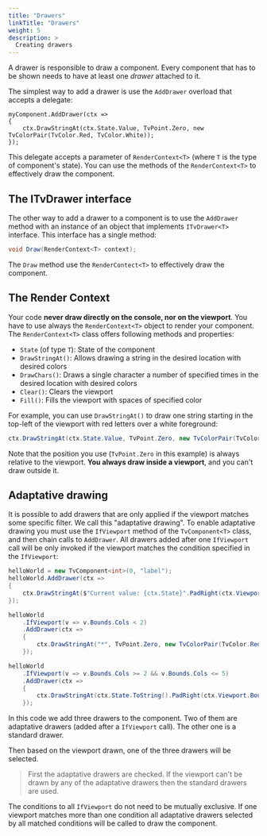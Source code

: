 ```yaml
---
title: "Drawers"
linkTitle: "Drawers"
weight: 5
description: >
  Creating drawers
---
```


A drawer is responsible to draw a component. Every component that has to be shown needs to have at least one _drawer_ attached to it.

The simplest way to add a drawer is use the `AddDrawer` overload that accepts a delegate:

```
myComponent.AddDrawer(ctx =>
{
    ctx.DrawStringAt(ctx.State.Value, TvPoint.Zero, new TvColorPair(TvColor.Red, TvColor.White));
});
```

This delegate accepts a parameter of `RenderContext<T>` (where `T` is the type of component's state). You can use the methods of the `RenderContext<T>` to effectively draw the component.

## The ITvDrawer<T> interface

The other way to add a drawer to a component is to use the `AddDrawer` method with an instance of an object that implements `ITvDrawer<T>` interface. This interface has a single method:

```csharp
void Draw(RenderContext<T> context);
```

The `Draw` method use the `RenderContect<T>` to effectively draw the component.

## The Render Context

Your code **never draw directly on the console, nor on the viewport**. You have to use always the `RenderContext<T>` object to render your component. The `RenderContext<T>` class offers following methods and properties:

* `State` (of type `T`): State of the component
* `DrawStringAt()`: Allows drawing a string in the desired location with desired colors
* `DrawChars()`: Draws a single character a number of specified times in the desired location with desired colors
* `Clear()`: Clears the viewport
* `Fill()`: Fills the viewport with spaces of specified color

For example, you can use `DrawStringAt()` to draw one string starting in the top-left of the viewport with red letters over a white foreground:

```csharp
ctx.DrawStringAt(ctx.State.Value, TvPoint.Zero, new TvColorPair(TvColor.Red, TvColor.White));
```

Note that the position you use (`TvPoint.Zero` in this example) is always relative to the viewport. **You always draw inside a viewport**, and you can't draw outside it.

## Adaptative drawing

It is possible to add drawers that are only applied if the viewport matches some specific filter. We call this "adaptative drawing". To enable adaptative drawing you must use the `IfViewport` method of the `TvComponent<T>` class, and then chain calls to `AddDrawer`. All drawers added after one `IfViewport` call will be only invoked if the viewport matches the condition specified in the `IfViewport`:

```csharp
helloWorld = new TvComponent<int>(0, "label");
helloWorld.AddDrawer(ctx =>
{
    ctx.DrawStringAt($"Current value: {ctx.State}".PadRight(ctx.Viewport.Bounds.Cols), TvPoint.Zero, new TvColorPair(TvColor.Blue, TvColor.Yellow));
});

helloWorld
    .IfViewport(v => v.Bounds.Cols < 2)
    .AddDrawer(ctx =>
    {
        ctx.DrawStringAt("*", TvPoint.Zero, new TvColorPair(TvColor.Red, TvColor.Green));
    });

helloWorld
    .IfViewport(v => v.Bounds.Cols >= 2 && v.Bounds.Cols <= 5)
    .AddDrawer(ctx =>
    {
        ctx.DrawStringAt(ctx.State.ToString().PadRight(ctx.Viewport.Bounds.Cols), TvPoint.Zero, new TvColorPair(TvColor.Blue, TvColor.Yellow));
    });

```  

In this code we add three drawers to the component. Two of them are adaptative drawers (added after a `IfViewport` call). The other one is a standard drawer.

Then based on the viewport drawn, one of the three drawers will be selected.

> First the adaptative drawers are checked. If the viewport can't be drawn by any of the adaptative drawers then the standard drawers are used.

The conditions to all `IfViewport` do not need to be mutually exclusive. If one viewport matches more than one condition all adaptative drawers selected by all matched conditions will be called to draw the component.


